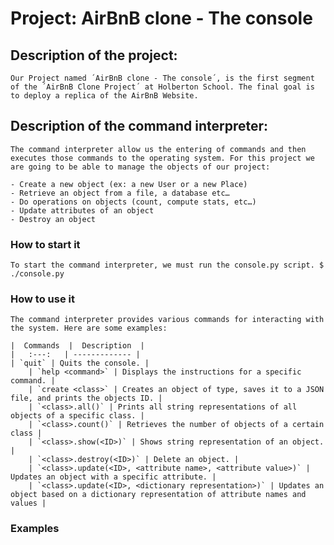 # Project: AirBnB clone - The console

## Description of the project:

	Our Project named ´AirBnB clone - The console´, is the first segment of the ´AirBnB Clone Project´ at Holberton School. The final goal is to deploy a replica of the AirBnB Website.

## Description of the command interpreter:

	The command interpreter allow us the entering of commands and then executes those commands to the operating system. For this project we are going to be able to manage the objects of our project:

	- Create a new object (ex: a new User or a new Place)
	- Retrieve an object from a file, a database etc…
	- Do operations on objects (count, compute stats, etc…)
	- Update attributes of an object
	- Destroy an object

### How to start it

	To start the command interpreter, we must run the console.py script. $ ./console.py

### How to use it
	The command interpreter provides various commands for interacting with the system. Here are some examples:

	|  Commands  |  Description  |
	|   :---:   | ------------- |
	| `quit` | Quits the console. |
        | `help <command>` | Displays the instructions for a specific command. |
        | `create <class>` | Creates an object of type, saves it to a JSON file, and prints the objects ID. |
        | `<class>.all()` | Prints all string representations of all objects of a specific class. |
        | `<class>.count()` | Retrieves the number of objects of a certain class |
        | `<class>.show(<ID>)` | Shows string representation of an object. |
        | `<class>.destroy(<ID>)` | Delete an object. |
        | `<class>.update(<ID>, <attribute name>, <attribute value>)` | Updates an object with a specific attribute. |
        | `<class>.update(<ID>, <dictionary representation>)` | Updates an object based on a dictionary representation of attribute names and values |

### Examples
